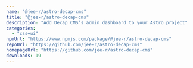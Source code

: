 ```yaml
---
name: "@jee-r/astro-decap-cms"
title: "@jee-r/astro-decap-cms"
description: "Add Decap CMS’s admin dashboard to your Astro project"
categories:
  - "css+ui"
npmUrl: "https://www.npmjs.com/package/@jee-r/astro-decap-cms"
repoUrl: "https://github.com/jee-r/astro-decap-cms"
homepageUrl: "https://github.com/jee-r/astro-decap-cms"
downloads: 19
---
```

